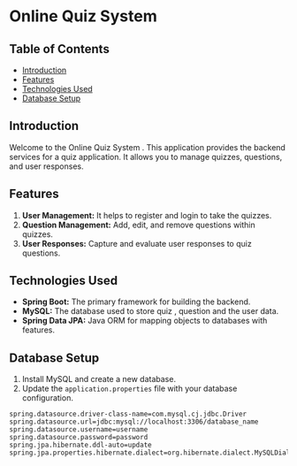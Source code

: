 #  Online Quiz System


## Table of Contents
- [Introduction](#introduction)
- [Features](#features)
- [Technologies Used](#technologies-used)
- [Database Setup](#database-setup)


## Introduction

Welcome to the Online Quiz System . This application provides the backend services for a quiz application. It allows you to manage quizzes, questions, and user responses.

## Features

1. **User Management:** It helps to register and login to take the quizzes.
2. **Question Management:** Add, edit, and remove questions within quizzes.
3. **User Responses:** Capture and evaluate user responses to quiz questions.


## Technologies Used

- **Spring Boot:** The primary framework for building the backend.
- **MySQL:** The database used to store quiz ,  question  and the user data.
- **Spring Data JPA:** Java ORM for mapping objects to databases with features.

## Database Setup

1. Install MySQL and create a new database.
2. Update the `application.properties` file with your database configuration.

```properties
spring.datasource.driver-class-name=com.mysql.cj.jdbc.Driver
spring.datasource.url=jdbc:mysql://localhost:3306/database_name
spring.datasource.username=username
spring.datasource.password=password
spring.jpa.hibernate.ddl-auto=update
spring.jpa.properties.hibernate.dialect=org.hibernate.dialect.MySQLDialect

